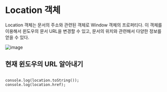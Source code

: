 # Location 객체

Location 객체는 문서의 주소와 관련된 객체로 Window 객체의 프로퍼티다. 이 객체를 이용해서 윈도우의 문서 URL을 변경할 수 있고, 문서의 위치와 관련해서 다양한 정보를 얻을 수 있다.

![image](https://user-images.githubusercontent.com/66653324/104977954-29c53c80-5a44-11eb-8a8e-bbf1b0ecdd1f.png)

## 현재 윈도우의 URL 알아내기

```javscript

console.log(location.toString());
console.log(location.href);

```
